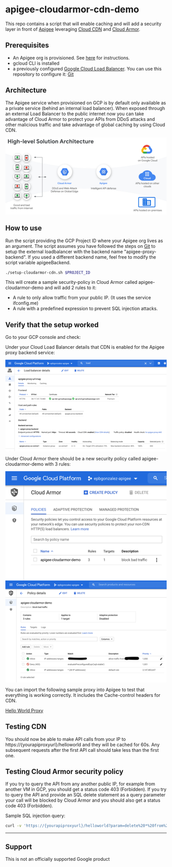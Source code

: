 # apigee-cloudarmor-cdn-demo

This repo contains a script that will enable caching and will add a security layer in front of [Apigee](https://cloud.google.com/apigee/docs) leveraging [Cloud CDN](https://cloud.google.com/cdn) and [Cloud Armor](https://cloud.google.com/armor).

## Prerequisites

* An Apigee org is provisioned. See [here](https://cloud.google.com/apigee/docs/api-platform/get-started/overview) for instructions. 
* gcloud CLI is installed
* a previously configured [Google Cloud Load Balancer](https://cloud.google.com/load-balancing/docs/https). You can use this repository to configure it: [Git](https://github.com/egonzalezpozega/apigee-network-bridge)

## Architecture

The Apigee service when provisioned on GCP is by default only available as a private service (behind an internal load balancer). When exposed through an external Load Balancer to the public internet now you can take advantage of Cloud Armor to protect your APIs from DDoS attacks and other malicious traffic and take advantage of global caching by using Cloud CDN. 

<img src="./waap.jpg" align="center">

## How to use

Run the script providing the GCP Project ID where your Apigee org lives as an argument. The script assumes you have followed the steps on [Git](https://github.com/egonzalezpozega/apigee-network-bridge) to setup the external loadbalancer with the backend name "apigee-proxy-backend". If you used a different backend name, feel free to modify the script variable apigeeBackend.

```bash
./setup-cloudarmor-cdn.sh $PROJECT_ID
```

This will create a sample security-policy in Cloud Armor called apigee-cloudarmor-demo and will add 2 rules to it:
* A rule to only allow traffic from your public IP. (It uses the service ifconfig.me)
* A rule with a predefined expression to prevent SQL injection attacks.



## Verify that the setup worked

Go to your GCP console and check:

Under your Cloud Load Balancer details that CDN is enabled for the Apigee proxy backend service:

<img src="./console.png" align="center">

Under Cloud Armor there should be a new security policy called apigee-cloudarmor-demo with 3 rules:

<img src="./policy.png" align="center">
<img src="./rules.png" align="center">

You can import the following sample proxy into Apigee to test that everything is working correctly. It includes the Cache-control headers for CDN. 

[Hello World Proxy](./helloworld_proxy.zip)

## Testing CDN

You should now be able to make API calls from your IP to https://{yourapiproxyurl}/helloworld and they will be cached for 60s. Any subsequent requests after the first API call should take less than the first one. 

## Testing Cloud Armor security policy

If you try to query the API from any another public IP, for example from another VM in GCP, you should get a status code 403 (Forbidden).
If you try to query the API and provide an SQL delete statement as a query parameter your call will be blocked by Cloud Armor and you should also get a status code 403 (Forbidden).

Sample SQL injection query:

```bash
curl -v 'https://{yourapiproxyurl}/helloworld?param=delete%20*%20from%20users;'
```


___

## Support

This is not an officially supported Google product